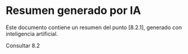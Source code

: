 # Resumen generado por IA

Este documento contiene un resumen del punto [8.2.1], generado con inteligencia artificial.

Consultar 8.2
